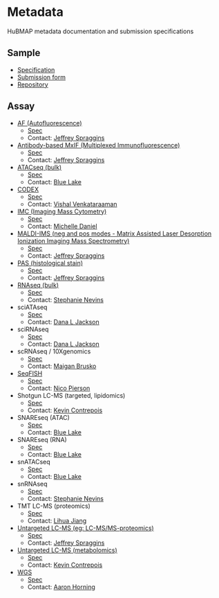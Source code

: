 # Metadata

HuBMAP metadata documentation and submission specifications

## Sample
- [Specification](https://github.com/hubmapconsortium/ingest-validation-tools/blob/master/docs/sample/README.md)
- [Submission form](https://raw.githubusercontent.com/hubmapconsortium/ingest-validation-tools/master/docs/sample/sample-metadata.tsv)
- [Repository](https://github.com/hubmapconsortium/ingest-validation-tools/tree/master/docs/sample)

## Assay

- [AF (Autofluorescence)](/docs/assay/af)
  - [Spec](https://github.com/hubmapconsortium/ingest-validation-tools/tree/master/docs/af)
  - Contact: [Jeffrey Spraggins](mailto:jeff.spraggins@Vanderbilt.Edu)
- [Antibody-based MxIF (Multiplexed Immunofluorescence)](/docs/assay/mxif)
  - [Spec](https://github.com/hubmapconsortium/ingest-validation-tools/tree/master/docs/mixif)
  - Contact: [Jeffrey Spraggins](mailto:jeff.spraggins@Vanderbilt.Edu)
- [ATACseq (bulk)](/docs/assay/atacseq)
  - [Spec](https://github.com/hubmapconsortium/ingest-validation-tools/tree/master/docs/bulkatacseq)
  - Contact: [Blue Lake](mailto:b1lake@eng.ucsd.edu)
- [CODEX](/docs/assay/codex)
  -  [Spec](https://github.com/hubmapconsortium/ingest-validation-tools/tree/master/docs/codex)
  - Contact: [Vishal Venkataraaman](mailto:vgautham@stanford.edu)
- [IMC (Imaging Mass Cytometry) ](/docs/assay/imc)
  - [Spec](https://github.com/hubmapconsortium/ingest-validation-tools/tree/master/docs/imc)
  - Contact: [Michelle Daniel](mailto:michelle.daniel@uzh.ch)
- [MALDI-IMS (neg and pos modes - Matrix Assisted Laser Desorption Ionization Imaging Mass Spectrometry)](/docs/assay/maldi-ims)
  - [Spec](https://github.com/hubmapconsortium/ingest-validation-tools/tree/master/docs/maldiims)
  - Contact: [Jeffrey Spraggins](mailto:jeff.spraggins@Vanderbilt.Edu)
- [PAS (histological stain)](/docs/assay/pas)
  - [Spec](https://github.com/hubmapconsortium/ingest-validation-tools/tree/master/docs/stained)
  - Contact: [Jeffrey Spraggins](mailto:jeff.spraggins@Vanderbilt.Edu)
- [RNAseq (bulk)](/docs/assay/rnaseq)
  - [Spec](https://github.com/hubmapconsortium/ingest-validation-tools/tree/master/docs/bulkrnaseq)
  - Contact: [Stephanie Nevins](mailto:snevins@stanford.edu)
- sciATAseq
  - [Spec](https://github.com/hubmapconsortium/ingest-validation-tools/tree/master/docs/scatacseq)
  - Contact: [Dana L Jackson](mailto:danaj77@uw.edu)
- sciRNAseq
  - [Spec](https://github.com/hubmapconsortium/ingest-validation-tools/tree/master/docs/scrnaseq)
  - Contact: [Dana L Jackson](mailto:danaj77@uw.edu)
- scRNAseq / 10Xgenomics
  - [Spec](https://github.com/hubmapconsortium/ingest-validation-tools/tree/master/docs/scrnaseq)
  - Contact: [Maigan Brusko](mailto:maigan@ufl.edu)
- [SeqFISH](/docs/assay/seqfish)
  - [Spec](https://github.com/hubmapconsortium/ingest-validation-tools/tree/master/docs/seqfish)
  - Contact: [Nico Pierson](mailto:nicogpt@caltech.edu)
- Shotgun LC-MS (targeted, lipidomics)
  - [Spec](https://github.com/hubmapconsortium/ingest-validation-tools/tree/master/docs/lcms)
  - Contact: [Kevin Contrepois](mailto:kcontrep@stanford.edu)
- SNAREseq (ATAC)
  - [Spec](https://github.com/hubmapconsortium/ingest-validation-tools/tree/master/docs/scatacseq)
  - Contact: [Blue Lake](mailto:b1lake@eng.ucsd.edu)
- SNAREseq (RNA)
  - [Spec](https://github.com/hubmapconsortium/ingest-validation-tools/tree/master/docs/scatacseq)
  - Contact: [Blue Lake](mailto:b1lake@eng.ucsd.edu)
- snATACseq
  - [Spec](https://github.com/hubmapconsortium/ingest-validation-tools/tree/master/docs/scatacseq)
  - Contact: [Blue Lake](mailto:b1lake@eng.ucsd.edu)
- snRNAseq
  - [Spec](https://github.com/hubmapconsortium/ingest-validation-tools/tree/master/docs/scrnaseq)
  - Contact: [Stephanie Nevins](mailto:snevins@stanford.edu)
- TMT LC-MS (proteomics)
  - [Spec](https://github.com/hubmapconsortium/ingest-validation-tools/tree/master/docs/lcms)
  - Contact: [Lihua Jiang](mailto:lihuaj@stanford.edu)
- [Untargeted LC-MS (eg: LC-MS/MS-proteomics)](/docs/assay/lcms)
  - [Spec](https://github.com/hubmapconsortium/ingest-validation-tools/tree/master/docs/lcms)
  - Contact: [Jeffrey Spraggins](mailto:jeff.spraggins@Vanderbilt.Edu)
- [Untargeted LC-MS (metabolomics)](/docs/assay/lcms)
  - [Spec](https://github.com/hubmapconsortium/ingest-validation-tools/tree/master/docs/lcms)
  - Contact: [Kevin Contrepois](mailto:kcontrep@stanford.edu)
- [WGS](/docs/assay/wgs)
  - [Spec](https://github.com/hubmapconsortium/ingest-validation-tools/tree/master/docs/wgs)
  - Contact: [Aaron Horning](mailto:ahorning@stanford.edu)
